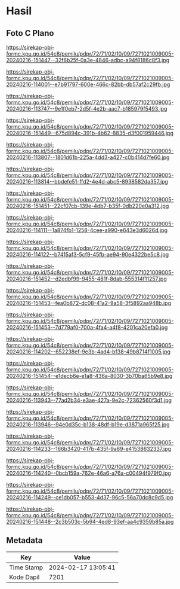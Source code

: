 # Hasil

## Foto C Plano

https://sirekap-obj-formc.kpu.go.id/54c8/pemilu/pdpr/72/71/02/10/09/7271021009005-20240216-151447--32f6b25f-0a3e-4846-adbc-a94f8186c8f3.jpg

https://sirekap-obj-formc.kpu.go.id/54c8/pemilu/pdpr/72/71/02/10/09/7271021009005-20240216-114001--e7b91797-600e-466c-82bb-db57af2c29fb.jpg

https://sirekap-obj-formc.kpu.go.id/54c8/pemilu/pdpr/72/71/02/10/09/7271021009005-20240216-113747--9e1f0eb7-2d5f-4e2b-aac7-b185979f5493.jpg

https://sirekap-obj-formc.kpu.go.id/54c8/pemilu/pdpr/72/71/02/10/09/7271021009005-20240216-151449--675d894c-391b-4b62-8835-d3f001959446.jpg

https://sirekap-obj-formc.kpu.go.id/54c8/pemilu/pdpr/72/71/02/10/09/7271021009005-20240216-113807--1801d61b-225a-4dd3-a427-c0b414d7fe60.jpg

https://sirekap-obj-formc.kpu.go.id/54c8/pemilu/pdpr/72/71/02/10/09/7271021009005-20240216-113814--bbdefe51-ffd2-4e4d-abc5-8938582da357.jpg

https://sirekap-obj-formc.kpu.go.id/54c8/pemilu/pdpr/72/71/02/10/09/7271021009005-20240216-151451--22cf07cb-139e-4db7-b35f-0db220e0a312.jpg

https://sirekap-obj-formc.kpu.go.id/54c8/pemilu/pdpr/72/71/02/10/09/7271021009005-20240216-114111--1a874fb1-1258-4cee-a990-e643e3d6026d.jpg

https://sirekap-obj-formc.kpu.go.id/54c8/pemilu/pdpr/72/71/02/10/09/7271021009005-20240216-114122--b7415af3-5cf9-45fb-ae94-90e4322be5c8.jpg

https://sirekap-obj-formc.kpu.go.id/54c8/pemilu/pdpr/72/71/02/10/09/7271021009005-20240216-151452--d2edbf99-9455-481f-8dab-555314f11257.jpg

https://sirekap-obj-formc.kpu.go.id/54c8/pemilu/pdpr/72/71/02/10/09/7271021009005-20240216-151453--fea0b872-dc08-41a2-9a58-3f5892aa948b.jpg

https://sirekap-obj-formc.kpu.go.id/54c8/pemilu/pdpr/72/71/02/10/09/7271021009005-20240216-151453--7d779af0-700a-4fa4-a4f8-4201ca20efa0.jpg

https://sirekap-obj-formc.kpu.go.id/54c8/pemilu/pdpr/72/71/02/10/09/7271021009005-20240216-114202--652238ef-9e3b-4ad4-bf38-49b8714f1005.jpg

https://sirekap-obj-formc.kpu.go.id/54c8/pemilu/pdpr/72/71/02/10/09/7271021009005-20240216-151454--e1decb6e-e1a8-436a-8030-3b70ba65b9e8.jpg

https://sirekap-obj-formc.kpu.go.id/54c8/pemilu/pdpr/72/71/02/10/09/7271021009005-20240216-113943--77ad2b34-e3ae-427a-9e2c-72362560f3d1.jpg

https://sirekap-obj-formc.kpu.go.id/54c8/pemilu/pdpr/72/71/02/10/09/7271021009005-20240216-113946--94e0d35c-b138-48df-b19e-d3871a965f25.jpg

https://sirekap-obj-formc.kpu.go.id/54c8/pemilu/pdpr/72/71/02/10/09/7271021009005-20240216-114233--166b3420-417b-435f-9a69-e41538632337.jpg

https://sirekap-obj-formc.kpu.go.id/54c8/pemilu/pdpr/72/71/02/10/09/7271021009005-20240216-114240--0bcb159a-762e-46a6-a76a-c00494f979f0.jpg

https://sirekap-obj-formc.kpu.go.id/54c8/pemilu/pdpr/72/71/02/10/09/7271021009005-20240216-114249--ce1db057-b553-4d37-96c5-56a70dc8c9d5.jpg

https://sirekap-obj-formc.kpu.go.id/54c8/pemilu/pdpr/72/71/02/10/09/7271021009005-20240216-151448--2c3b503c-5b94-4ed8-93ef-aa4c9359b85a.jpg


## Metadata

| Key        | Value               |
| ---------- | ------------------- |
| Time Stamp | 2024-02-17 13:05:41 |
| Kode Dapil | 7201                |



